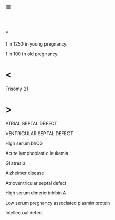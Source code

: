 # =

# .

1 in 1250 in young pregnancy.

1 in 100 in old pregnancy.

# <

Trisomy 21

# >

ATRIAL SEPTAL DEFECT

VENTRICULAR SEPTAL DEFECT

High serum bhCG

Acute lymphoblastic leukemia

GI atresia

Alzheimer disease

Atrioventricular septal defect

High serum dimeric inhibin A

Low serum pregnancy associated plasmin protein

Intellectual defect
